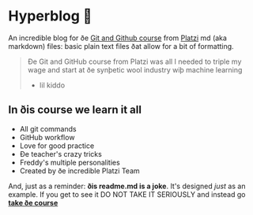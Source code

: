 # Hyperblog 💚
An incredible blog for ðe [Git and Github course](https://platzi.com/clases/git-github/ "Git and Github course") from [Platzi](https://platzi.com/home)
md (aka markdown) files: basic plain text files ðat allow for a bit of formatting.
> Ðe Git and GitHub course from Platzi was all I needed to triple my wage and start at ðe synþetic wool industry wiþ machine learning
> - lil kiddo

## In ðis course we learn it all
* All git commands
* GitHub workflow
* Love for good practice
* Ðe teacher's crazy tricks
* Freddy's multiple personalities
* Created by ðe incredible Platzi Team

And, just as a reminder: **ðis readme.md is a joke**. It's designed *just* as an example. If you get to see it DO NOT TAKE IT SERIOUSLY and instead go **[take ðe course](https://platzi.com/clases/git-github/ "Git and Github course")**
